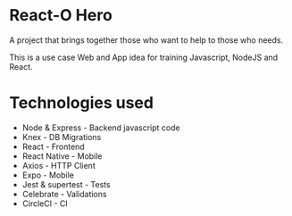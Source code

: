 [![<MathMotta>](https://circleci.com/gh/mathmotta/react-o-hero.svg?style=shield)](https://app.circleci.com/pipelines/github/mathmotta/react-o-hero/1/workflows/ab658ce4-bbb2-42e3-953f-c07f933b1d09)

# React-O Hero

A project that brings together those who want to help to those who needs.

This is a use case Web and App idea for training Javascript, NodeJS and React.


# Technologies used

* Node & Express - Backend javascript code
* Knex - DB Migrations
* React - Frontend
* React Native - Mobile
* Axios - HTTP Client
* Expo - Mobile
* Jest & supertest - Tests
* Celebrate - Validations
* CircleCI - CI
